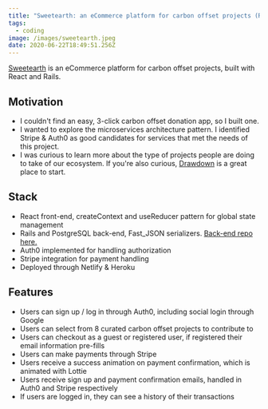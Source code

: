 ```yaml
---
title: "Sweetearth: an eCommerce platform for carbon offset projects (React/Rails)"
tags:
  - coding
image: /images/sweetearth.jpeg
date: 2020-06-22T18:49:51.256Z
---
```

[Sweetearth](https://www.sweetearth.site) is an eCommerce platform for carbon offset projects, built with React and Rails.

## Motivation

* I couldn't find an easy, 3-click carbon offset donation app, so I built one.
* I wanted to explore the microservices architecture pattern. I identified Stripe & Auth0 as good candidates for services that met the needs of this project. 
* I was curious to learn more about the type of projects people are doing to take of our ecosystem. If you're also curious, [Drawdown](https://www.drawdown.org/solutions-summary-by-rank) is a great place to start.



## Stack

* React front-end, createContext and useReducer pattern for global state management
* Rails and PostgreSQL back-end, Fast_JSON serializers. [Back-end repo here.](https://github.com/gortron/sweetearth-back/)
* Auth0 implemented for handling authorization
* Stripe integration for payment handling
* Deployed through Netlify & Heroku



## Features

* Users can sign up / log in through Auth0, including social login through Google
* Users can select from 8 curated carbon offset projects to contribute to
* Users can checkout as a guest or registered user, if registered their email information pre-fills
* Users can make payments through Stripe
* Users receive a success animation on payment confirmation, which is animated with Lottie
* Users receive sign up and payment confirmation emails, handled in Auth0 and Stripe respectively
* If users are logged in, they can see a history of their transactions